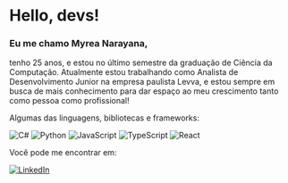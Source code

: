 # Hello, devs!

### Eu me chamo Myrea Narayana, 
tenho 25 anos, e estou no último semestre da graduação de Ciência da Computação. 
Atualmente estou trabalhando como Analista de Desenvolvimento Junior na empresa paulista Levva, e estou sempre em busca de mais conhecimento para dar espaço ao meu crescimento tanto como pessoa como profissional!

Algumas das linguagens, bibliotecas e frameworks:

   ![C#](https://img.shields.io/badge/C%23-000?style=for-the-badge&logo=c-sharp&logoColor=823085)
   ![Python](https://img.shields.io/badge/Python-000?style=for-the-badge&logo=python)
   ![JavaScript](https://img.shields.io/badge/JavaScript-000?style=for-the-badge&logo=javascript)
   ![TypeScript](https://img.shields.io/badge/TypeScript-000?style=for-the-badge&logo=typescript)
  ![React](https://img.shields.io/badge/React-000?style=for-the-badge&logo=react)

  Você pode me encontrar em:
  
  [![LinkedIn](https://img.shields.io/badge/LinkedIn-000?style=for-the-badge&logo=linkedin&logoColor=0E76A8)](https://www.linkedin.com/in/umahackerdobem/)
